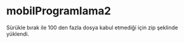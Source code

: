 # mobilProgramlama2

Sürükle bırak ile 100 den fazla dosya kabul etmediği için zip şeklinde yüklendi.
